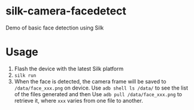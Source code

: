 # silk-camera-facedetect
Demo of basic face detection using Silk

# Usage
1. Flash the device with the latest Silk platform
2. `silk run`
3. When the face is detected, the camera frame will be saved to `/data/face_xxx.png` on device.
Use `adb shell ls /data/` to see the list of the files generated and then Use `adb pull /data/face_xxx.png` to retrieve it, where `xxx` varies from one file to another.
